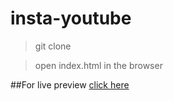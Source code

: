 # insta-youtube

>git clone

>open index.html in the browser


##For live preview <a href = "https://migom6.github.io/insta-youtube/?">click here</a> 
